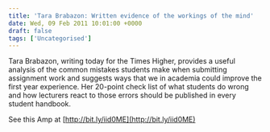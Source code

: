 ```yaml
---
title: 'Tara Brabazon: Written evidence of the workings of the mind'
date: Wed, 09 Feb 2011 10:01:00 +0000
draft: false
tags: ['Uncategorised']
---
```


Tara Brabazon, writing today for the Times Higher, provides a useful analysis of the common mistakes students make when submitting assignment work and suggests ways that we in academia could improve the first year experience. Her 20-point check list of what students do wrong and how lecturers react to those errors should be published in every student handbook.  

See this Amp at [http://bit.ly/iid0ME](http://bit.ly/iid0ME)